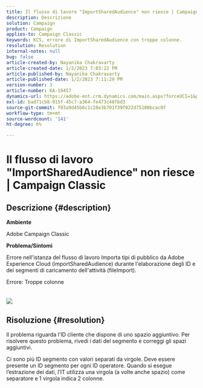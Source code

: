 ```yaml
---
title: Il flusso di lavoro "ImportSharedAudience" non riesce | Campaign Classic"
description: Descrizione
solution: Campaign
product: Campaign
applies-to: Campaign Classic
keywords: KCS, errore di ImportSharedAudience con troppe colonne.
resolution: Resolution
internal-notes: null
bug: false
article-created-by: Nayanika Chakravarty
article-created-date: 1/2/2023 7:03:22 PM
article-published-by: Nayanika Chakravarty
article-published-date: 1/2/2023 7:11:29 PM
version-number: 3
article-number: KA-19457
dynamics-url: https://adobe-ent.crm.dynamics.com/main.aspx?forceUCI=1&pagetype=entityrecord&etn=knowledgearticle&id=082c481f-d08a-ed11-81ac-6045bd006c82
exl-id: bad71cb8-015f-45c7-a364-fe473c48fbd3
source-git-commit: f03a9d45b6c1c28e3b701f39f022d75180bcac0f
workflow-type: tm+mt
source-wordcount: '141'
ht-degree: 6%

---
```


# Il flusso di lavoro &quot;ImportSharedAudience&quot; non riesce | Campaign Classic

## Descrizione {#description}


<b>Ambiente</b>

Adobe Campaign Classic

<b>Problema/Sintomi</b>

Errore nell&#39;istanza del flusso di lavoro Importa tipi di pubblico da Adobe Experience Cloud (importSharedAudience) durante l&#39;elaborazione degli ID e dei segmenti di caricamento dell&#39;attività (fileImport).

Errore: Troppe colonne
<br> <br><br>![](https://adobe.sharepoint.com/sites/D365EntAttachments/account/604485c9-a5ed-e811-a94a-000d3a34e4b0/incident/E-000185882/Fileimport%20Error.png)

## Risoluzione {#resolution}


Il problema riguarda l&#39;ID cliente che dispone di uno spazio aggiuntivo. Per risolvere questo problema, rivedi i dati del segmento e correggi gli spazi aggiuntivi.

Ci sono più ID segmento con valori separati da virgole. Deve essere presente un ID segmento per ogni ID operatore. Quando si esegue l’estrazione dei dati, l’IT utilizza una virgola (a volte anche spazio) come separatore e 1 virgola indica 2 colonne.
